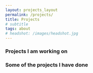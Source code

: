 ```yaml
---
layout: projects_layout
permalink: /projects/
title: Projects
# subtitle
tags: about
# headshot: /images/headshot.jpg
---
```


### Projects I am working on 

### Some of the projects I have done